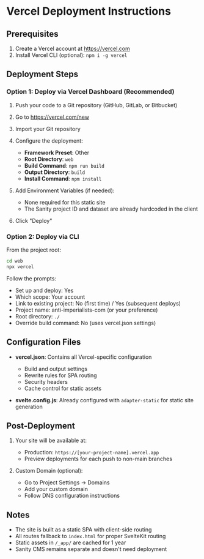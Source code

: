 # Vercel Deployment Instructions

## Prerequisites
1. Create a Vercel account at https://vercel.com
2. Install Vercel CLI (optional): `npm i -g vercel`

## Deployment Steps

### Option 1: Deploy via Vercel Dashboard (Recommended)

1. Push your code to a Git repository (GitHub, GitLab, or Bitbucket)
2. Go to https://vercel.com/new
3. Import your Git repository
4. Configure the deployment:
   - **Framework Preset**: Other
   - **Root Directory**: `web`
   - **Build Command**: `npm run build`
   - **Output Directory**: `build`
   - **Install Command**: `npm install`

5. Add Environment Variables (if needed):
   - None required for this static site
   - The Sanity project ID and dataset are already hardcoded in the client

6. Click "Deploy"

### Option 2: Deploy via CLI

From the project root:

```bash
cd web
npx vercel
```

Follow the prompts:
- Set up and deploy: Yes
- Which scope: Your account
- Link to existing project: No (first time) / Yes (subsequent deploys)
- Project name: anti-imperialists-com (or your preference)
- Root directory: `./`
- Override build command: No (uses vercel.json settings)

## Configuration Files

- **vercel.json**: Contains all Vercel-specific configuration
  - Build and output settings
  - Rewrite rules for SPA routing
  - Security headers
  - Cache control for static assets

- **svelte.config.js**: Already configured with `adapter-static` for static site generation

## Post-Deployment

1. Your site will be available at:
   - Production: `https://[your-project-name].vercel.app`
   - Preview deployments for each push to non-main branches

2. Custom Domain (optional):
   - Go to Project Settings → Domains
   - Add your custom domain
   - Follow DNS configuration instructions

## Notes

- The site is built as a static SPA with client-side routing
- All routes fallback to `index.html` for proper SvelteKit routing
- Static assets in `/_app/` are cached for 1 year
- Sanity CMS remains separate and doesn't need deployment
